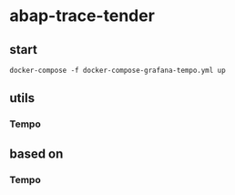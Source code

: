 # abap-trace-tender
## start

```
docker-compose -f docker-compose-grafana-tempo.yml up
```

## utils

### Tempo

## based on

### Tempo